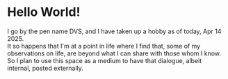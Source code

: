 # Hello World!

I go by the pen name DVS, and I have taken up a hobby as of today, Apr 14 2025.  
It so happens that I'm at a point in life where I find that, some of my observations on life, are beyond what I can share with those whom I know.   
So I plan to use this space as a medium to have that dialogue, albeit internal, posted externally.

